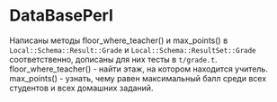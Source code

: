 # DataBasePerl
Написаны методы floor_where_teacher() и max_points() в `Local::Schema::Result::Grade` и `Local::Schema::ResultSet::Grade` соответственно, дописаны для них тесты в `t/grade.t`.
floor_where_teacher() - найти этаж, на котором находится учитель.
max_points() - узнать, чему равен максимальный балл среди всех студентов и всех домашних заданий.
